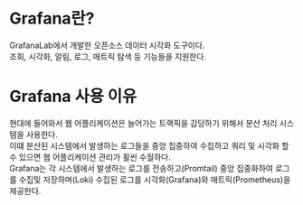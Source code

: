 # Grafana란?

GrafanaLab에서 개발한 오픈소스 데이터 시각화 도구이다. </br>
조회, 시각화, 알림, 로그, 매트릭 탐색 등 기능들을 지원한다. </br>

# Grafana 사용 이유

현대에 들어와서 웹 어플리케이션은 늘어가는 트랙픽을 감당하기 위해서 분산 처리 시스템을 사용한다. </br>
이떄 분산된 시스템에서 발생하는 로그들을 중앙 집중하여 수집하고 쿼리 및 시각화 할 수 있으면 웹 어플리케이션 관리가 휠씬 수월하다.  </br>
Grafana는 각 시스템에서 발생하는 로그를 전송하고(Promtail) 중앙 집중화하여 로그를 수집및 저장하며(Loki) 수집된 로그를 시각화(Grafana)와 매트릭(Prometheus)을 제공한다. </br>


